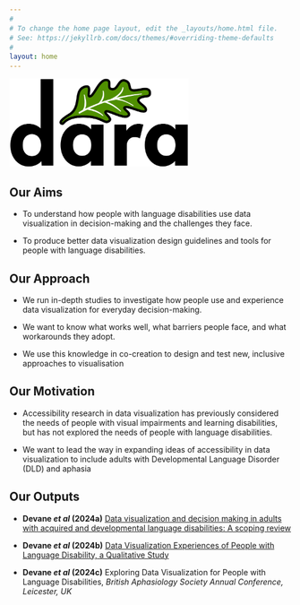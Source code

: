 ```yaml
---
#
# To change the home page layout, edit the _layouts/home.html file.
# See: https://jekyllrb.com/docs/themes/#overriding-theme-defaults
#
layout: home
---
```


<img src="assets/images/dara.png" alt="dara logo" width="320" />

## Our Aims

- To understand how people with language disabilities use data visualization in decision-making and the challenges they face.

- To produce better data visualization design guidelines and tools for people with language disabilities.

## Our Approach

- We run in-depth studies to investigate how people use and experience data visualization for everyday decision-making.

- We want to know what works well, what barriers people face, and what workarounds they adopt.

- We use this knowledge in co-creation to design and test new, inclusive approaches to visualisation

## Our Motivation

- Accessibility research in data visualization has previously considered the needs of people with visual impairments and learning disabilities, but has not explored the needs of people with language disabilities.

- We want to lead the way in expanding ideas of accessibility in data visualization to include adults with Developmental Language Disorder (DLD) and aphasia

## Our Outputs

- **Devane _et al_ (2024a)** [Data visualization and decision making in adults with acquired and developmental language disabilities: A scoping review](https://onlinelibrary.wiley.com/doi/pdf/10.1111/1460-6984.13105)

- **Devane _et al_ (2024b)** [Data Visualization Experiences of People with Language Disability, a Qualitative Study](https://gicentre.org/cgvc24/paper1044_CRC.pdf)

- **Devane _et al_ (2024c)** Exploring Data Visualization for People with Language Disabilities, _British Aphasiology Society Annual Conference, Leicester, UK_

